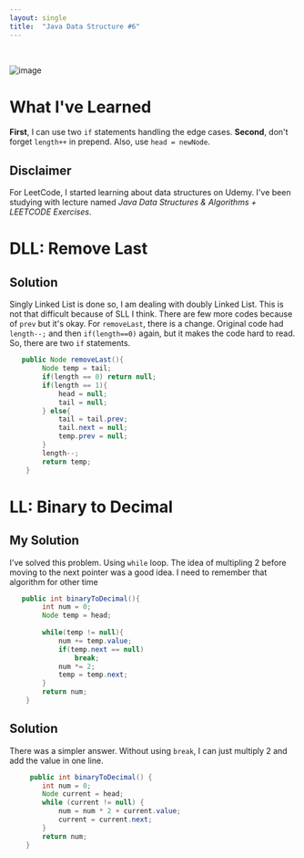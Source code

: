 ```yaml
---
layout: single
title:  "Java Data Structure #6"
---
```

<br>

![image](https://github.com/DutchVandaline/DutchVandaline.github.io/assets/142364450/b75c9826-3f3f-44ba-9d85-dc8eb7d3aba1)

# What I've Learned
**First**, I can use two `if` statements handling the edge cases.
**Second**, don't forget `length++` in prepend. Also, use `head = newNode`.

## Disclaimer
 For LeetCode, I started learning about data structures on Udemy. I've been studying with lecture named *Java Data Structures & Algorithms + LEETCODE Exercises*. 

# DLL: Remove Last

## Solution

 Singly Linked List is done so, I am dealing with doubly Linked List. This is not that difficult because of SLL I think. There are few more codes because of `prev` but it's okay. For `removeLast`, there is a change. 
 Original code had `length--;` and then `if(length==0)` again, but it makes the code hard to read. So, there are two `if` statements.

```java
   public Node removeLast(){
	    Node temp = tail;
	    if(length == 0) return null;
	    if(length == 1){
	        head = null;
	        tail = null;
	    } else{
	        tail = tail.prev;
	        tail.next = null;
	        temp.prev = null;
	    }
	    length--;
	    return temp;
	}
```

# LL: Binary to Decimal

## My Solution

I've solved this problem. Using `while` loop. The idea of multipling 2 before moving to the next pointer was a good idea. I need to remember that algorithm for other time

```java
   public int binaryToDecimal(){
        int num = 0;
        Node temp = head;
        
        while(temp != null){
            num += temp.value;
            if(temp.next == null)
                break;
            num *= 2;
            temp = temp.next;
        }
        return num;
    }
```

## Solution

There was a simpler answer. Without using `break`, I can just multiply 2 and add the value in one line.

```java
     public int binaryToDecimal() {
        int num = 0;
        Node current = head;
        while (current != null) {
            num = num * 2 + current.value;
            current = current.next;
        }
        return num;
    }
```
